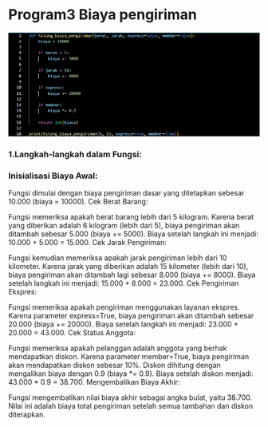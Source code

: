 # Program3 Biaya pengiriman
![gambar1](https://github.com/Raihanardiansyah/Program3/blob/main/ss/ss1%20(1).png?raw=true)
### 1.Langkah-langkah dalam Fungsi:   
### Inisialisasi Biaya Awal:   

Fungsi dimulai dengan biaya pengiriman dasar yang ditetapkan sebesar 10.000 (biaya = 10000).
Cek Berat Barang:

Fungsi memeriksa apakah berat barang lebih dari 5 kilogram.
Karena berat yang diberikan adalah 6 kilogram (lebih dari 5), biaya pengiriman akan ditambah sebesar 5.000 (biaya += 5000).
Biaya setelah langkah ini menjadi:
10.000 + 5.000 = 15.000.
Cek Jarak Pengiriman:

Fungsi kemudian memeriksa apakah jarak pengiriman lebih dari 10 kilometer.
Karena jarak yang diberikan adalah 15 kilometer (lebih dari 10), biaya pengiriman akan ditambah lagi sebesar 8.000 (biaya += 8000).
Biaya setelah langkah ini menjadi:
15.000 + 8.000 = 23.000.
Cek Pengiriman Ekspres:

Fungsi memeriksa apakah pengiriman menggunakan layanan ekspres.
Karena parameter express=True, biaya pengiriman akan ditambah sebesar 20.000 (biaya += 20000).
Biaya setelah langkah ini menjadi:
23.000 + 20.000 = 43.000.
Cek Status Anggota:

Fungsi memeriksa apakah pelanggan adalah anggota yang berhak mendapatkan diskon.
Karena parameter member=True, biaya pengiriman akan mendapatkan diskon sebesar 10%.
Diskon dihitung dengan mengalikan biaya dengan 0.9 (biaya *= 0.9).
Biaya setelah diskon menjadi:
43.000 * 0.9 = 38.700.
Mengembalikan Biaya Akhir:

Fungsi mengembalikan nilai biaya akhir sebagai angka bulat, yaitu 38.700.
Nilai ini adalah biaya total pengiriman setelah semua tambahan dan diskon diterapkan.
